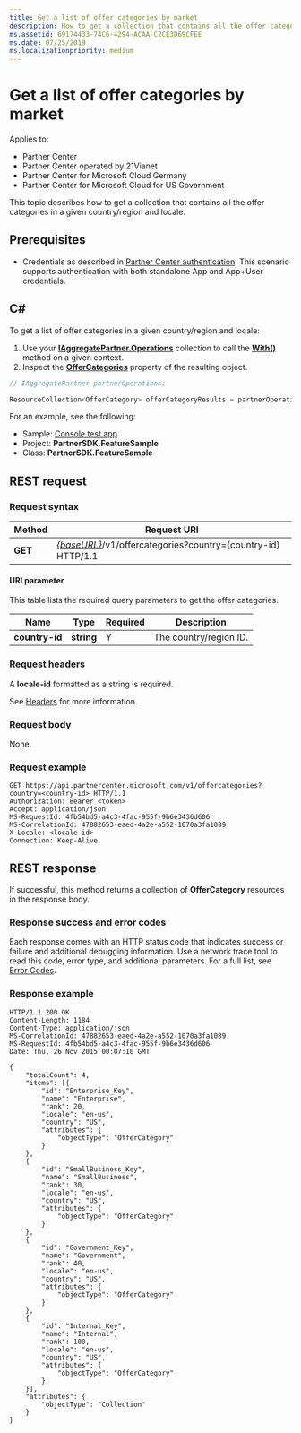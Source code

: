```yaml
---
title: Get a list of offer categories by market
description: How to get a collection that contains all the offer categories in a given country/region and locale.
ms.assetid: 69174433-74C6-4294-ACAA-C2CE3D69CFEE
ms.date: 07/25/2019
ms.localizationpriority: medium
---
```


# Get a list of offer categories by market

Applies to:

- Partner Center
- Partner Center operated by 21Vianet
- Partner Center for Microsoft Cloud Germany
- Partner Center for Microsoft Cloud for US Government

This topic describes how to get a collection that contains all the offer categories in a given country/region and locale.

## Prerequisites

- Credentials as described in [Partner Center authentication](partner-center-authentication.md). This scenario supports authentication with both standalone App and App+User credentials.

## C\#

To get a list of offer categories in a given country/region and locale:

1. Use your [**IAggregatePartner.Operations**](https://docs.microsoft.com/dotnet/api/microsoft.store.partnercenter.iaggregatepartner) collection to call the [**With()**](https://docs.microsoft.com/dotnet/api/microsoft.store.partnercenter.iaggregatepartner.with) method on a given context.
2. Inspect the [**OfferCategories**](https://docs.microsoft.com/dotnet/api/microsoft.store.partnercenter.ipartner.offercategories) property of the resulting object.

``` csharp
// IAggregatePartner partnerOperations;

ResourceCollection<OfferCategory> offerCategoryResults = partnerOperations.With(RequestContextFactory.Instance.Create()).OfferCategories.ByCountry("US").Get();
```

For an example, see the following:

- Sample: [Console test app](console-test-app.md)
- Project: **PartnerSDK.FeatureSample**
- Class: **PartnerSDK.FeatureSample**

## REST request

### Request syntax

| Method  | Request URI                                                                                  |
|---------|----------------------------------------------------------------------------------------------|
| **GET** | [*{baseURL}*](partner-center-rest-urls.md)/v1/offercategories?country={country-id} HTTP/1.1 |

#### URI parameter

This table lists the required query parameters to get the offer categories.

| Name           | Type       | Required | Description            |
|----------------|------------|----------|------------------------|
| **country-id** | **string** | Y        | The country/region ID. |

### Request headers

A **locale-id** formatted as a string is required.

See [Headers](headers.md) for more information.

### Request body

None.

### Request example

```http
GET https://api.partnercenter.microsoft.com/v1/offercategories?country=<country-id> HTTP/1.1
Authorization: Bearer <token>
Accept: application/json
MS-RequestId: 4fb54bd5-a4c3-4fac-955f-9b6e3436d606
MS-CorrelationId: 47882653-eaed-4a2e-a552-1070a3fa1089
X-Locale: <locale-id>
Connection: Keep-Alive
```

## REST response

If successful, this method returns a collection of **OfferCategory** resources in the response body.

### Response success and error codes

Each response comes with an HTTP status code that indicates success or failure and additional debugging information. Use a network trace tool to read this code, error type, and additional parameters. For a full list, see [Error Codes](error-codes.md).

### Response example

```http
HTTP/1.1 200 OK
Content-Length: 1184
Content-Type: application/json
MS-CorrelationId: 47882653-eaed-4a2e-a552-1070a3fa1089
MS-RequestId: 4fb54bd5-a4c3-4fac-955f-9b6e3436d606
Date: Thu, 26 Nov 2015 00:07:10 GMT

{
    "totalCount": 4,
    "items": [{
        "id": "Enterprise_Key",
        "name": "Enterprise",
        "rank": 20,
        "locale": "en-us",
        "country": "US",
        "attributes": {
            "objectType": "OfferCategory"
        }
    },
    {
        "id": "SmallBusiness_Key",
        "name": "SmallBusiness",
        "rank": 30,
        "locale": "en-us",
        "country": "US",
        "attributes": {
            "objectType": "OfferCategory"
        }
    },
    {
        "id": "Government_Key",
        "name": "Government",
        "rank": 40,
        "locale": "en-us",
        "country": "US",
        "attributes": {
            "objectType": "OfferCategory"
        }
    },
    {
        "id": "Internal_Key",
        "name": "Internal",
        "rank": 100,
        "locale": "en-us",
        "country": "US",
        "attributes": {
            "objectType": "OfferCategory"
        }
    }],
    "attributes": {
        "objectType": "Collection"
    }
}
```
